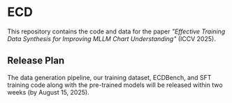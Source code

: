 # ECD  
This repository contains the code and data for the paper *"Effective Training Data Synthesis for Improving MLLM Chart Understanding"* (ICCV 2025).  

## Release Plan  
The data generation pipeline, our training dataset, ECDBench, and SFT training code along with the pre-trained models will be released within two weeks (by August 15, 2025).
